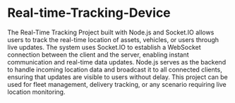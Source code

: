 # Real-time-Tracking-Device
The Real-Time Tracking Project built with Node.js and Socket.IO allows users to track the real-time location of assets, vehicles, or users through live updates. The system uses Socket.IO to establish a WebSocket connection between the client and the server, enabling instant communication and real-time data updates. Node.js serves as the backend to handle incoming location data and broadcast it to all connected clients, ensuring that updates are visible to users without delay. This project can be used for fleet management, delivery tracking, or any scenario requiring live location monitoring.
